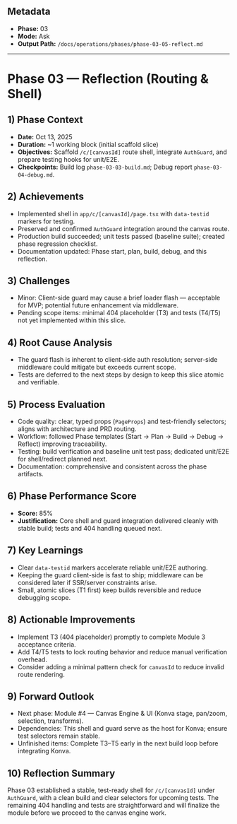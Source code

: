 ## Metadata
- **Phase:** 03
- **Mode:** Ask
- **Output Path:** `/docs/operations/phases/phase-03-05-reflect.md`

---

# Phase 03 — Reflection (Routing & Shell)

## 1) Phase Context
- **Date:** Oct 13, 2025
- **Duration:** ~1 working block (initial scaffold slice)
- **Objectives:** Scaffold `/c/[canvasId]` route shell, integrate `AuthGuard`, and prepare testing hooks for unit/E2E.
- **Checkpoints:** Build log `phase-03-03-build.md`; Debug report `phase-03-04-debug.md`.

## 2) Achievements
- Implemented shell in `app/c/[canvasId]/page.tsx` with `data-testid` markers for testing.
- Preserved and confirmed `AuthGuard` integration around the canvas route.
- Production build succeeded; unit tests passed (baseline suite); created phase regression checklist.
- Documentation updated: Phase start, plan, build, debug, and this reflection.

## 3) Challenges
- Minor: Client-side guard may cause a brief loader flash — acceptable for MVP; potential future enhancement via middleware.
- Pending scope items: minimal 404 placeholder (T3) and tests (T4/T5) not yet implemented within this slice.

## 4) Root Cause Analysis
- The guard flash is inherent to client-side auth resolution; server-side middleware could mitigate but exceeds current scope.
- Tests are deferred to the next steps by design to keep this slice atomic and verifiable.

## 5) Process Evaluation
- Code quality: clear, typed props (`PageProps`) and test-friendly selectors; aligns with architecture and PRD routing.
- Workflow: followed Phase templates (Start → Plan → Build → Debug → Reflect) improving traceability.
- Testing: build verification and baseline unit test pass; dedicated unit/E2E for shell/redirect planned next.
- Documentation: comprehensive and consistent across the phase artifacts.

## 6) Phase Performance Score
- **Score:** 85%
- **Justification:** Core shell and guard integration delivered cleanly with stable build; tests and 404 handling queued next.

## 7) Key Learnings
- Clear `data-testid` markers accelerate reliable unit/E2E authoring.
- Keeping the guard client-side is fast to ship; middleware can be considered later if SSR/server constraints arise.
- Small, atomic slices (T1 first) keep builds reversible and reduce debugging scope.

## 8) Actionable Improvements
- Implement T3 (404 placeholder) promptly to complete Module 3 acceptance criteria.
- Add T4/T5 tests to lock routing behavior and reduce manual verification overhead.
- Consider adding a minimal pattern check for `canvasId` to reduce invalid route rendering.

## 9) Forward Outlook
- Next phase: Module #4 — Canvas Engine & UI (Konva stage, pan/zoom, selection, transforms).
- Dependencies: This shell and guard serve as the host for Konva; ensure test selectors remain stable.
- Unfinished items: Complete T3–T5 early in the next build loop before integrating Konva.

## 10) Reflection Summary
Phase 03 established a stable, test-ready shell for `/c/[canvasId]` under `AuthGuard`, with a clean build and clear selectors for upcoming tests. The remaining 404 handling and tests are straightforward and will finalize the module before we proceed to the canvas engine work.



